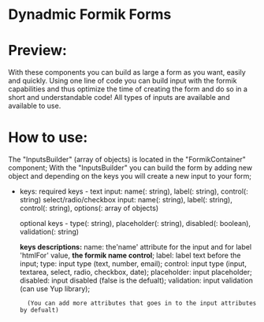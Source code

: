 # Dynadmic Formik Forms

# Preview:
With these components you can build as large a form as you want, easily and quickly.
Using one line of code you can build input with the formik capabilities and thus optimize the time of creating the form and do so in a short and understandable code!
All types of inputs are available and available to use.

# How to use:
The "InputsBuilder" (array of objects) is located in the "FormikContainer" component;
With the "InputsBuilder" you can build the form by adding new object and depending on the keys you will create a new input to your form; 

- keys: 
    required keys - 
        text input: name(: string), label(: string), control(: string)
        select/radio/checkbox input: name(: string), label(: string), control(: string), options(: array of objects)
    
    optional keys - type(: string), placeholder(: string), disabled(: boolean), validation(: string)

    **keys descriptions:**
        name: the'name' attribute for the input and for label 'htmlFor' value, **the formik name control**;
        label: label text before the input;
        type: input type (text, number, email);
        control: input type (input, textarea, select, radio, checkbox, date);
        placeholder: input placeholder;
        disabled: input disabled (false is the defualt);
        validation: input validation (can use Yup library);
        
        (You can add more attributes that goes in to the input attributes by defualt)
